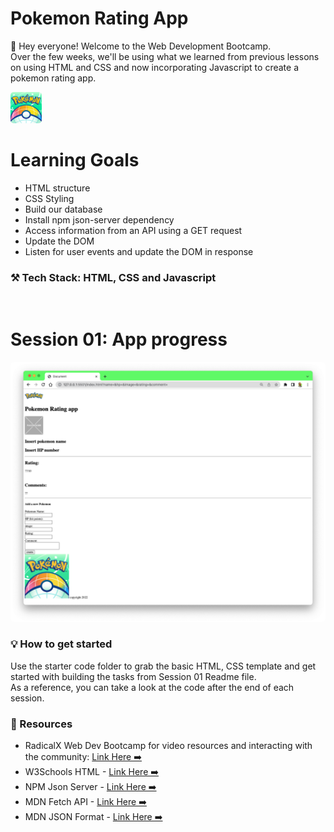 # Pokemon Rating App <br>

👋 Hey everyone! Welcome to the Web Development Bootcamp.
<br>
Over the few weeks, we'll be using what we learned from previous lessons on using HTML and CSS and now incorporating Javascript to create a pokemon rating app.

<img src="pokemon/pokemon-icon.jpeg" width="50px" height="50px" style="border-radius:5px">

# Learning Goals

- HTML structure
- CSS Styling
- Build our database
- Install npm json-server dependency
- Access information from an API using a GET request
- Update the DOM
- Listen for user events and update the DOM in response

### ⚒️ Tech Stack: HTML, CSS and Javascript

<br>

# Session 01: App progress

<img src="pokemon/pokemon-app_progress_01.png"  style="border-radius:5px">

### 💡 How to get started

Use the starter code folder to grab the basic HTML, CSS template and get started with building the tasks from Session 01 Readme file.
<br>
As a reference, you can take a look at the code after the end of each session.
<br>

### 🚀 Resources

- RadicalX Web Dev Bootcamp for video resources and interacting with the community: [Link Here ➡️](https://www.community.radicalx.co/spaces/8972871/content)
- W3Schools HTML - [Link Here ➡️](https://www.w3schools.com/html/html_intro.asp)
- NPM Json Server - [Link Here ➡️](https://www.npmjs.com/package/json-server)
- MDN Fetch API - [Link Here ➡️](https://developer.mozilla.org/en-US/docs/Web/API/Fetch_API/Using_Fetch)
- MDN JSON Format - [Link Here ➡️](<https://developer.mozilla.org/en-US/docs/Learn/JavaScript/Objects/JSON#:~:text=JavaScript%20Object%20Notation%20(JSON)%20is,page%2C%20or%20vice%20versa>)